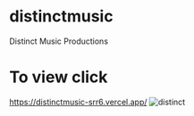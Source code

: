 # distinctmusic
Distinct Music Productions
# To view click
https://distinctmusic-srr6.vercel.app/
![distinct](https://github.com/BENIKAD/distinctmusic/assets/51761431/e425348a-0726-4737-ae60-119aae2300ce)
